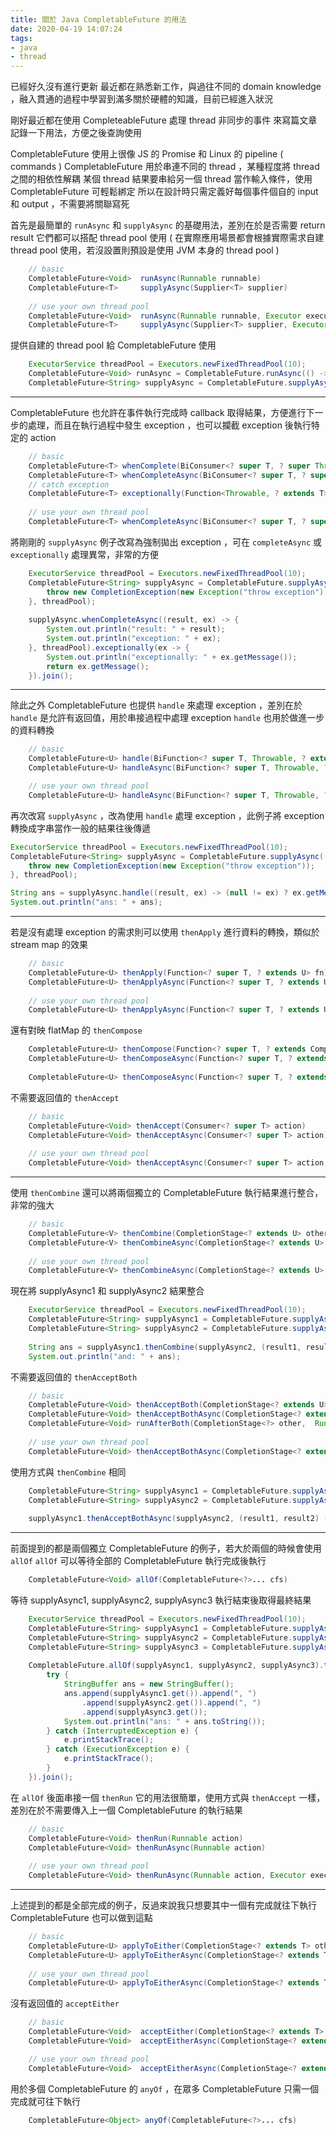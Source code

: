 ```yaml
---
title: 關於 Java CompletableFuture 的用法
date: 2020-04-19 14:07:24
tags:
- java
- thread
---
```

已經好久沒有進行更新
最近都在熟悉新工作，與過往不同的 domain knowledge ，融入貫通的過程中學習到滿多關於硬體的知識，目前已經進入狀況

剛好最近都在使用 CompleteableFuture 處理 thread 非同步的事件
來寫篇文章記錄一下用法，方便之後查詢使用

CompletableFuture 使用上很像 JS 的 Promise 和 Linux 的 pipeline ( commands )
CompletableFuture 用於串連不同的 thread ，某種程度將 thread 之間的相依性解耦
某個 thread 結果要串給另一個 thread 當作輸入條件，使用 CompletableFuture 可輕鬆綁定
所以在設計時只需定義好每個事件個自的 input 和 output ，不需要將關聯寫死

首先是最簡單的 `runAsync` 和 `supplyAsync` 的基礎用法，差別在於是否需要 return result
它們都可以搭配 thread pool 使用 ( 在實際應用場景都會根據實際需求自建 thread pool 使用，若沒設置則預設是使用 JVM 本身的 thread pool )
```java 
    // basic
    CompletableFuture<Void>  runAsync(Runnable runnable)
    CompletableFuture<T>     supplyAsync(Supplier<T> supplier)
    
    // use your own thread pool
    CompletableFuture<Void>  runAsync(Runnable runnable, Executor executor)
    CompletableFuture<T>     supplyAsync(Supplier<T> supplier, Executor executor)

```

提供自建的 thread pool 給 CompletableFuture 使用
```java 
    ExecutorService threadPool = Executors.newFixedThreadPool(10);
    CompletableFuture<Void> runAsync = CompletableFuture.runAsync(() -> System.out.println("runAsync"), threadPool);
    CompletableFuture<String> supplyAsync = CompletableFuture.supplyAsync(() -> "supplyAsync", threadPool);

```
---
CompletableFuture 也允許在事件執行完成時 callback 取得結果，方便進行下一步的處理，而且在執行過程中發生 exception ，也可以攔截 exception 後執行特定的 action
```java
    // basic
    CompletableFuture<T> whenComplete(BiConsumer<? super T, ? super Throwable> action)
    CompletableFuture<T> whenCompleteAsync(BiConsumer<? super T, ? super Throwable> action)
    // catch exception
    CompletableFuture<T> exceptionally(Function<Throwable, ? extends T> fn)
    
    // use your own thread pool
    CompletableFuture<T> whenCompleteAsync(BiConsumer<? super T, ? super Throwable> action, Executor executor)
```

將剛剛的 `supplyAsync` 例子改寫為強制拋出 exception ，可在 `completeAsync` 或 `exceptionally` 處理異常，非常的方便
```java
    ExecutorService threadPool = Executors.newFixedThreadPool(10);
    CompletableFuture<String> supplyAsync = CompletableFuture.supplyAsync(() -> {
        throw new CompletionException(new Exception("throw exception"));
    }, threadPool);
    
    supplyAsync.whenCompleteAsync((result, ex) -> {
        System.out.println("result: " + result);
        System.out.println("exception: " + ex);
    }, threadPool).exceptionally(ex -> {
        System.out.println("exceptionally: " + ex.getMessage());
        return ex.getMessage();
    }).join();
```
---
除此之外 CompletableFuture 也提供 `handle` 來處理 exception ，差別在於 `handle` 是允許有返回值，用於串接過程中處理 exception
`handle` 也用於做進一步的資料轉換

```java
    // basic
    CompletableFuture<U> handle(BiFunction<? super T, Throwable, ? extends U> fn)
    CompletableFuture<U> handleAsync(BiFunction<? super T, Throwable, ? extends U> fn)

    // use your own thread pool
    CompletableFuture<U> handleAsync(BiFunction<? super T, Throwable, ? extends U> fn, Executor executor)
```

再次改寫 `supplyAsync` ，改為使用 `handle` 處理 exception ，此例子將 exception 轉換成字串當作一般的結果往後傳遞
```java
ExecutorService threadPool = Executors.newFixedThreadPool(10);
CompletableFuture<String> supplyAsync = CompletableFuture.supplyAsync(() -> {
    throw new CompletionException(new Exception("throw exception"));
}, threadPool);

String ans = supplyAsync.handle((result, ex) -> (null != ex) ? ex.getMessage() : result).join();
System.out.println("ans: " + ans);
```
---

若是沒有處理 exception 的需求則可以使用 `thenApply` 進行資料的轉換，類似於 stream map 的效果
```java
    // basic
    CompletableFuture<U> thenApply(Function<? super T, ? extends U> fn)
    CompletableFuture<U> thenApplyAsync(Function<? super T, ? extends U> fn)
    
    // use your own thread pool
    CompletableFuture<U> thenApplyAsync(Function<? super T, ? extends U> fn, Executor executor)
```

還有對映 flatMap 的 `thenCompose`
```java
    CompletableFuture<U> thenCompose(Function<? super T, ? extends CompletionStage<U>> fn)
    CompletableFuture<U> thenComposeAsync(Function<? super T, ? extends CompletionStage<U>> fn)
    
    CompletableFuture<U> thenComposeAsync(Function<? super T, ? extends CompletionStage<U>> fn, Executor executor)
```

不需要返回值的 `thenAccept` 
```java
    // basic
    CompletableFuture<Void> thenAccept(Consumer<? super T> action)
    CompletableFuture<Void> thenAcceptAsync(Consumer<? super T> action)
    
    // use your own thread pool
    CompletableFuture<Void> thenAcceptAsync(Consumer<? super T> action, Executor executor)
```
---

使用 `thenCombine` 還可以將兩個獨立的 CompletableFuture 執行結果進行整合，非常的強大
```java
    // basic
    CompletableFuture<V> thenCombine(CompletionStage<? extends U> other, BiFunction<? super T, ? super U, ? extends V> fn)
    CompletableFuture<V> thenCombineAsync(CompletionStage<? extends U> other, BiFunction<? super T, ? super U, ? extends V> fn)
    
    // use your own thread pool
    CompletableFuture<V> thenCombineAsync(CompletionStage<? extends U> other, BiFunction<? super T, ? super U, ? extends V> fn, Executor executor)
```

現在將 supplyAsync1 和 supplyAsync2 結果整合
```java
    ExecutorService threadPool = Executors.newFixedThreadPool(10);
    CompletableFuture<String> supplyAsync1 = CompletableFuture.supplyAsync(() -> "supplyAsync 1", threadPool);
    CompletableFuture<String> supplyAsync2 = CompletableFuture.supplyAsync(() -> "supplyAsync 2", threadPool);
    
    String ans = supplyAsync1.thenCombine(supplyAsync2, (result1, result2) -> result1 + ", " + result2).join();
    System.out.println("and: " + ans);
```

不需要返回值的 `thenAcceptBoth`
```java
    // basic
    CompletableFuture<Void> thenAcceptBoth(CompletionStage<? extends U> other, BiConsumer<? super T, ? super U> action)
    CompletableFuture<Void> thenAcceptBothAsync(CompletionStage<? extends U> other, BiConsumer<? super T, ? super U> action)
    CompletableFuture<Void> runAfterBoth(CompletionStage<?> other,  Runnable action)
    
    // use your own thread pool
    CompletableFuture<Void> thenAcceptBothAsync(CompletionStage<? extends U> other, BiConsumer<? super T, ? super U> action, Executor executor)
```

使用方式與 `thenCombine` 相同
```java
    CompletableFuture<String> supplyAsync1 = CompletableFuture.supplyAsync(() -> "supplyAsync 1", threadPool);
    CompletableFuture<String> supplyAsync2 = CompletableFuture.supplyAsync(() -> "supplyAsync 2", threadPool);
    
    supplyAsync1.thenAcceptBothAsync(supplyAsync2, (result1, result2) -> System.out.println(result1 + ", " + result2), threadPool).join();
```


---

前面提到的都是兩個獨立 CompletableFuture 的例子，若大於兩個的時候會使用 `allOf`
`allOf` 可以等待全部的 CompletableFuture 執行完成後執行 

```java
    CompletableFuture<Void> allOf(CompletableFuture<?>... cfs)
```
等待 supplyAsync1, supplyAsync2, supplyAsync3 執行結束後取得最終結果
```java
    ExecutorService threadPool = Executors.newFixedThreadPool(10);
    CompletableFuture<String> supplyAsync1 = CompletableFuture.supplyAsync(() -> "supplyAsync 1", threadPool);
    CompletableFuture<String> supplyAsync2 = CompletableFuture.supplyAsync(() -> "supplyAsync 2", threadPool);
    CompletableFuture<String> supplyAsync3 = CompletableFuture.supplyAsync(() -> "supplyAsync 3", threadPool);
    
    CompletableFuture.allOf(supplyAsync1, supplyAsync2, supplyAsync3).thenRun(() -> {
        try {
            StringBuffer ans = new StringBuffer();
            ans.append(supplyAsync1.get()).append(", ")
                .append(supplyAsync2.get()).append(", ")
                .append(supplyAsync3.get());
            System.out.println("ans: " + ans.toString());
        } catch (InterruptedException e) {
            e.printStackTrace();
        } catch (ExecutionException e) {
            e.printStackTrace();
        }
    }).join();
```
在 `allOf` 後面串接一個 `thenRun`
它的用法很簡單，使用方式與 `thenAccept` 一樣，差別在於不需要傳入上一個 CompletableFuture 的執行結果
```java
    // basic
    CompletableFuture<Void> thenRun(Runnable action)
    CompletableFuture<Void> thenRunAsync(Runnable action)
    
    // use your own thread pool
    CompletableFuture<Void> thenRunAsync(Runnable action, Executor executor)
```
---

上述提到的都是全部完成的例子，反過來說我只想要其中一個有完成就往下執行
CompletableFuture 也可以做到這點
```java
    // basic
    CompletableFuture<U> applyToEither(CompletionStage<? extends T> other, Function<? super T,U> fn)
    CompletableFuture<U> applyToEitherAsync(CompletionStage<? extends T> other, Function<? super T,U> fn)
    
    // use your own thread pool
    CompletableFuture<U> applyToEitherAsync(CompletionStage<? extends T> other, Function<? super T,U> fn, Executor executor)
```

沒有返回值的 `acceptEither`
```java
    // basic
    CompletableFuture<Void>  acceptEither(CompletionStage<? extends T> other, Consumer<? super T> action)
    CompletableFuture<Void>  acceptEitherAsync(CompletionStage<? extends T> other, Consumer<? super T> action)

    // use your own thread pool
    CompletableFuture<Void>  acceptEitherAsync(CompletionStage<? extends T> other, Consumer<? super T> action, Executor executor)
```

用於多個 CompletableFuture 的 `anyOf` ，在眾多 CompletableFuture 只需一個完成就可往下執行
```java
    CompletableFuture<Object> anyOf(CompletableFuture<?>... cfs)
```
